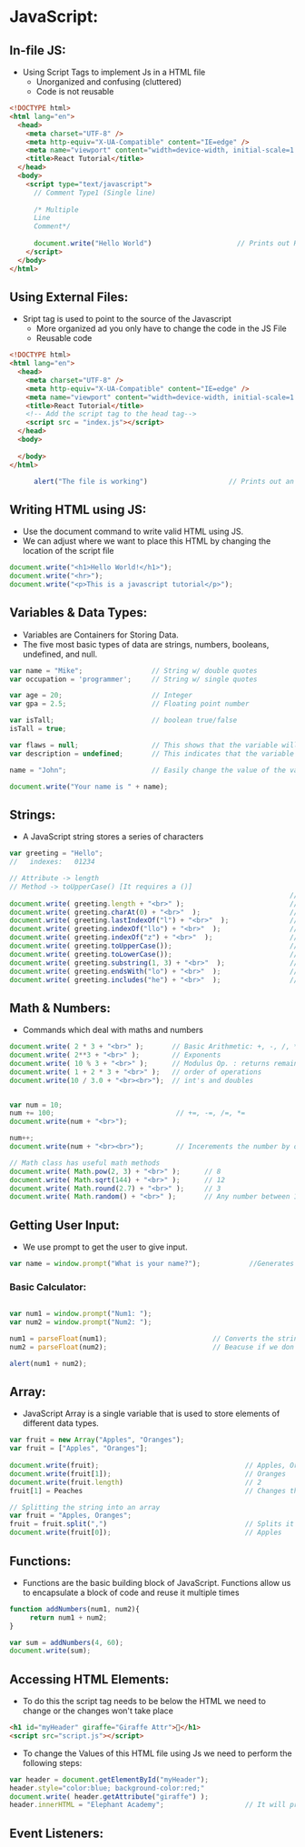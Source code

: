 # JavaScript:
## In-file JS:
- Using Script Tags to implement Js in a HTML file
  - Unorganized and confusing (cluttered)
  - Code is not reusable

```html
<!DOCTYPE html>
<html lang="en">
  <head>
    <meta charset="UTF-8" />
    <meta http-equiv="X-UA-Compatible" content="IE=edge" />
    <meta name="viewport" content="width=device-width, initial-scale=1.0" />
    <title>React Tutorial</title>
  </head>
  <body>
    <script type="text/javascript">
      // Comment Type1 (Single line)
      
      /* Multiple
      Line
      Comment*/
      
      document.write("Hello World")                     // Prints out Hello World on the WB
    </script>
  </body>
</html>
```

## Using External Files:
- Sript tag is used to point to the source of the Javascript
  - More organized ad you only have to change the code in the JS File
  - Reusable code

```html
<!DOCTYPE html>
<html lang="en">
  <head>
    <meta charset="UTF-8" />
    <meta http-equiv="X-UA-Compatible" content="IE=edge" />
    <meta name="viewport" content="width=device-width, initial-scale=1.0" />
    <title>React Tutorial</title>
    <!-- Add the script tag to the head tag-->
    <script src = "index.js"></script>
  </head>
  <body>
    
  </body>
</html>
```
```js
      alert("The file is working")                    // Prints out an alert in the WB with the perticular message
```

## Writing HTML using JS:
- Use the document command to write valid HTML using JS.
- We can adjust where we want to place this HTML by changing the location of the script file
```js
document.write("<h1>Hello World!</h1>");
document.write("<hr>");
document.write("<p>This is a javascript tutorial</p>");
```
## Variables & Data Types:
- Variables are Containers for Storing Data.
- The five most basic types of data are strings, numbers, booleans, undefined, and null.
```js
var name = "Mike";                 // String w/ double quotes
var occupation = 'programmer';     // String w/ single quotes

var age = 20;                      // Integer
var gpa = 2.5;                     // Floating point number

var isTall;                        // boolean true/false
isTall = true;

var flaws = null;                  // This shows that the variable will not have any value
var description = undefined;       // This indicates that the variable doesn't have a value yet (but might in the future).

name = "John";                     // Easily change the value of the variable

document.write("Your name is " + name);
```
## Strings:
- A JavaScript string stores a series of characters
```js
var greeting = "Hello";
//   indexes:   01234

// Attribute -> length
// Method -> toUpperCase() [It requires a ()]
                                                                     // OUTPUT:
document.write( greeting.length + "<br>" );                          // The length of the String
document.write( greeting.charAt(0) + "<br>"  );                      // Character at index 0 = H
document.write( greeting.lastIndexOf("l") + "<br>"  );               // Last Index of the substring  = 3
document.write( greeting.indexOf("llo") + "<br>"  );                 // Index of the substring  = 2
document.write( greeting.indexOf("z") + "<br>"  );                   // Error = -1
document.write( greeting.toUpperCase());                             // Converts the string to upper case = HELLO
document.write( greeting.toLowerCase());                             // Converts the string to lower case = hello
document.write( greeting.substring(1, 3) + "<br>"  );                // Returns substring between the index - last index = el
document.write( greeting.endsWith("lo") + "<br>"  );                 // Returns boolean value = True
document.write( greeting.includes("he") + "<br>"  );                 // Checks if substring passed is preset = True
```

## Math & Numbers:
- Commands which deal with maths and numbers
```js
document.write( 2 * 3 + "<br>" );       // Basic Arithmetic: +, -, /, *
document.write( 2**3 + "<br>" );        // Exponents
document.write( 10 % 3 + "<br>" );      // Modulus Op. : returns remainder of 10/3
document.write( 1 + 2 * 3 + "<br>" );   // order of operations
document.write(10 / 3.0 + "<br><br>");  // int's and doubles


var num = 10;
num += 100;                              // +=, -=, /=, *=
document.write(num + "<br>");

num++;
document.write(num + "<br><br>");        // Incerements the number by one 

// Math class has useful math methods
document.write( Math.pow(2, 3) + "<br>" );      // 8
document.write( Math.sqrt(144) + "<br>" );      // 12
document.write( Math.round(2.7) + "<br>" );     // 3
document.write( Math.random() + "<br>" );       // Any number between 1 and 0 (decimal randoms)
```

## Getting User Input:
-  We use prompt to get the user to give input.
```js
var name = window.prompt("What is your name?");            //Generates a prompt box for the user to enter data
```
### Basic Calculator:
```js

var num1 = window.prompt("Num1: ");
var num2 = window.prompt("Num2: ");

num1 = parseFloat(num1);                          // Converts the string into float
num2 = parseFloat(num2);                          // Beacuse if we don't 2+3 = 23 (string concatenation) 

alert(num1 + num2);
```

## Array:
- JavaScript Array is a single variable that is used to store elements of different data types.
```js
var fruit = new Array("Apples", "Oranges");
var fruit = ["Apples", "Oranges"];
                  
document.write(fruit);                                    // Apples, Oranges
document.write(fruit[1]);                                 // Oranges
document.write(fruit.length)                              // 2
fruit[1] = Peaches                                        // Changes the value of Oranges to Peaches

// Splitting the string into an array
var fruit = "Apples, Oranges";
fruit = fruit.split(",")                                  // Splits it according to a specific element
document.write(fruit[0]);                                 // Apples
```

## Functions:
- Functions are the basic building block of JavaScript. Functions allow us to encapsulate a block of code and reuse it multiple times
```js
function addNumbers(num1, num2){
     return num1 + num2;
}

var sum = addNumbers(4, 60);
document.write(sum);
```

## Accessing HTML Elements:
- To do this the script tag needs to be below the HTML we need to change or the changes won't take place
```html
<h1 id="myHeader" giraffe="Giraffe Attr">🦒</h1>
<script src="script.js"></script>
```
- To change the Values of this HTML file using Js we need to perform the following steps:
```js
var header = document.getElementById("myHeader");
header.style="color:blue; background-color:red;"
document.write( header.getAttribute("giraffe") );
header.innerHTML = "Elephant Academy";                    // It will print Elephat Academy in place of the previous HTML
```

## Event Listeners:

